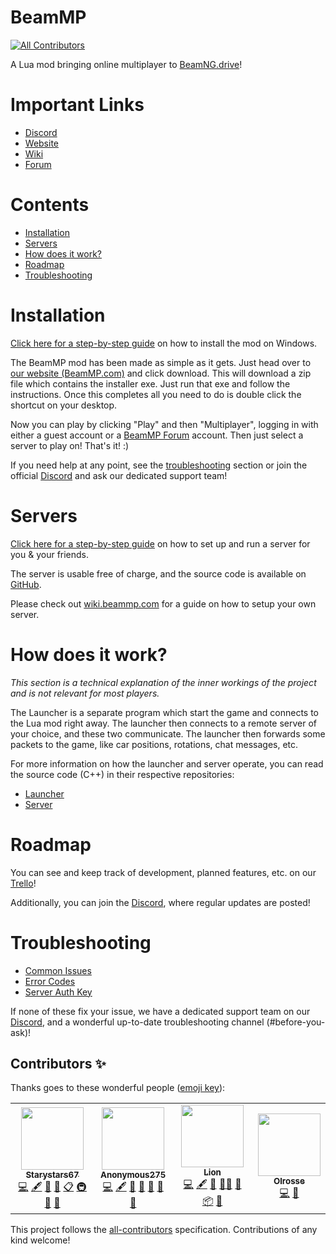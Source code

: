 # BeamMP
<!-- ALL-CONTRIBUTORS-BADGE:START - Do not remove or modify this section -->
[![All Contributors](https://img.shields.io/badge/all_contributors-4-orange.svg?style=flat-square)](#contributors-)
<!-- ALL-CONTRIBUTORS-BADGE:END -->
A Lua mod bringing online multiplayer to [BeamNG.drive](https://beamng.com)!

# Important Links

- [Discord](https://discord.gg/BeamMP)
- [Website](https://beammp.com)
- [Wiki](https://wiki.beammp.com)
- [Forum](https://forum.beammp.com)

# Contents
 - [Installation](#installation)
 - [Servers](#servers)
 - [How does it work?](#how-does-it-work)
 - [Roadmap](#roadmap)
 - [Troubleshooting](#troubleshooting)


# Installation

[Click here for a step-by-step guide](https://wiki.beammp.com/en/home/installation-guide) on how to install the mod on Windows.

The BeamMP mod has been made as simple as it gets. Just head over to [our website (BeamMP.com)](https://beammp.com) and click download. This will download a zip file which contains the installer exe. Just run that exe and follow the instructions. Once this completes all you need to do is double click the shortcut on your desktop. 

Now you can play by clicking "Play" and then "Multiplayer", logging in with either a guest account or a [BeamMP Forum](https://forum.beammp.com) account.
Then just select a server to play on! That's it! :)

If you need help at any point, see the [troubleshooting](#troubleshooting) section or join the official [Discord](https://discord.gg/BeamMP) and ask our dedicated support team!

# Servers

[Click here for a step-by-step guide](https://wiki.beammp.com/en/home/server-installation) on how to set up and run a server for you & your friends.

The server is usable free of charge, and the source code is available on [GitHub](https://github.com/BeamMP/BeamMP-Server).

Please check out [wiki.beammp.com](https://Wiki.beammp.com) for a guide on how to setup your own server.

# How does it work?
*This section is a technical explanation of the inner workings of the project and is not relevant for most players.*

The Launcher is a separate program which start the game and connects to the Lua mod right away. The launcher then connects to a remote server of your choice, and these two communicate. The launcher then forwards some packets to the game, like car positions, rotations, chat messages, etc.

For more information on how the launcher and server operate, you can read the source code (C++) in their respective repositories: 
- [Launcher](https://github.com/BeamMP/BeamMP-Launcher)
- [Server](https://github.com/BeamMP/BeamMP-Server)

# Roadmap
You can see and keep track of development, planned features, etc. on our [Trello](https://trello.com/b/Kw75j3zZ/beamngdrive-multiplayer)!

Additionally, you can join the [Discord](https://discord.gg/BeamMP), where regular updates are posted!

# Troubleshooting

- [Common Issues](https://forum.beammp.com/)
- [Error Codes](https://wiki.beammp.com/en/error-codes)
- [Server Auth Key](https://www.beammp.com/keymaster)

If none of these fix your issue, we have a dedicated support team on our [Discord](https://discord.gg/BeamMP), and a wonderful up-to-date troubleshooting channel (#before-you-ask)!

## Contributors ✨

Thanks goes to these wonderful people ([emoji key](https://allcontributors.org/docs/en/emoji-key)):

<!-- ALL-CONTRIBUTORS-LIST:START - Do not remove or modify this section -->
<!-- prettier-ignore-start -->
<!-- markdownlint-disable -->
<table>
  <tr>
    <td align="center"><a href="https://github.com/Starystars67"><img src="https://avatars.githubusercontent.com/u/15389482?v=4?s=100" width="100px;" alt=""/><br /><sub><b>Starystars67</b></sub></a><br /><a href="https://github.com/BeamMP/BeamMP/commits?author=Starystars67" title="Code">💻</a> <a href="#content-Starystars67" title="Content">🖋</a> <a href="#business-Starystars67" title="Business development">💼</a> <a href="https://github.com/BeamMP/BeamMP/commits?author=Starystars67" title="Documentation">📖</a> <a href="#eventOrganizing-Starystars67" title="Event Organizing">📋</a> <a href="#infra-Starystars67" title="Infrastructure (Hosting, Build-Tools, etc)">🚇</a> <a href="#projectManagement-Starystars67" title="Project Management">📆</a> <a href="https://github.com/BeamMP/BeamMP/pulls?q=is%3Apr+reviewed-by%3AStarystars67" title="Reviewed Pull Requests">👀</a></td>
    <td align="center"><a href="https://github.com/Anonymous-275"><img src="https://avatars.githubusercontent.com/u/36374260?v=4?s=100" width="100px;" alt=""/><br /><sub><b>Anonymous275</b></sub></a><br /><a href="https://github.com/BeamMP/BeamMP/commits?author=Anonymous-275" title="Code">💻</a> <a href="#content-Anonymous-275" title="Content">🖋</a> <a href="#business-Anonymous-275" title="Business development">💼</a> <a href="https://github.com/BeamMP/BeamMP/commits?author=Anonymous-275" title="Documentation">📖</a> <a href="#maintenance-Anonymous-275" title="Maintenance">🚧</a> <a href="#projectManagement-Anonymous-275" title="Project Management">📆</a> <a href="https://github.com/BeamMP/BeamMP/pulls?q=is%3Apr+reviewed-by%3AAnonymous-275" title="Reviewed Pull Requests">👀</a></td>
    <td align="center"><a href="http://kortlepel.com"><img src="https://avatars.githubusercontent.com/u/29932116?v=4?s=100" width="100px;" alt=""/><br /><sub><b>Lion</b></sub></a><br /><a href="https://github.com/BeamMP/BeamMP/commits?author=lionkor" title="Code">💻</a> <a href="#content-lionkor" title="Content">🖋</a> <a href="https://github.com/BeamMP/BeamMP/commits?author=lionkor" title="Documentation">📖</a> <a href="#mentoring-lionkor" title="Mentoring">🧑‍🏫</a> <a href="#maintenance-lionkor" title="Maintenance">🚧</a> <a href="#platform-lionkor" title="Packaging/porting to new platform">📦</a> <a href="https://github.com/BeamMP/BeamMP/pulls?q=is%3Apr+reviewed-by%3Alionkor" title="Reviewed Pull Requests">👀</a></td>
    <td align="center"><a href="https://github.com/Olrosse"><img src="https://avatars.githubusercontent.com/u/10835721?v=4?s=100" width="100px;" alt=""/><br /><sub><b>Olrosse</b></sub></a><br /><a href="https://github.com/BeamMP/BeamMP/commits?author=Olrosse" title="Code">💻</a> <a href="#maintenance-Olrosse" title="Maintenance">🚧</a></td>
  </tr>
</table>

<!-- markdownlint-restore -->
<!-- prettier-ignore-end -->

<!-- ALL-CONTRIBUTORS-LIST:END -->

This project follows the [all-contributors](https://github.com/all-contributors/all-contributors) specification. Contributions of any kind welcome!